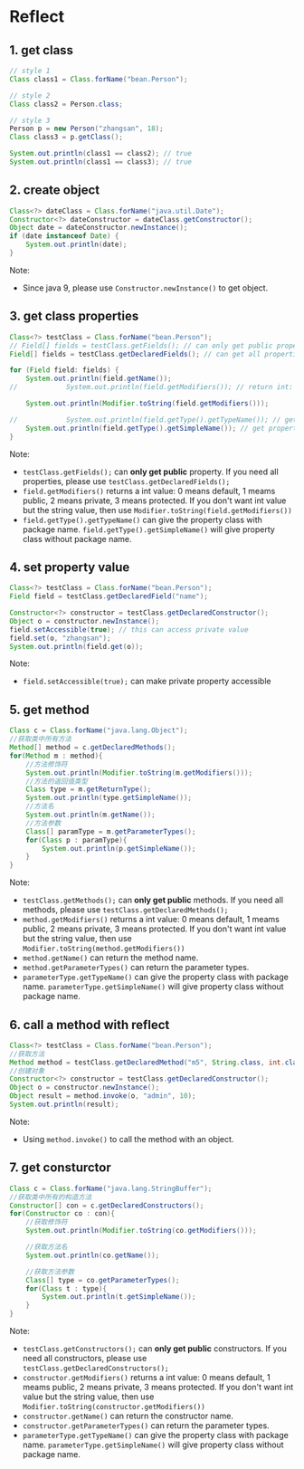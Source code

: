 # Reflect

## 1. get class

```java
// style 1
Class class1 = Class.forName("bean.Person");

// style 2
Class class2 = Person.class;

// style 3
Person p = new Person("zhangsan", 18);
Class class3 = p.getClass();

System.out.println(class1 == class2); // true
System.out.println(class1 == class3); // true
```

## 2. create object

```java
Class<?> dateClass = Class.forName("java.util.Date");
Constructor<?> dateConstructor = dateClass.getConstructor();
Object date = dateConstructor.newInstance();
if (date instanceof Date) {
    System.out.println(date);
}
```

Note:

-   Since java 9, please use `Constructor.newInstance()` to get object.

## 3. get class properties

```java
Class<?> testClass = Class.forName("bean.Person");
// Field[] fields = testClass.getFields(); // can only get public property
Field[] fields = testClass.getDeclaredFields(); // can get all properties

for (Field field: fields) {
    System.out.println(field.getName());
//            System.out.println(field.getModifiers()); // return int: 0. default 1. public 2. private 3. protected

    System.out.println(Modifier.toString(field.getModifiers()));

//            System.out.println(field.getType().getTypeName()); // get property class with package
    System.out.println(field.getType().getSimpleName()); // get property class without package
}
```

Note:

-   `testClass.getFields();` can **only get public** property. If you need all properties, please use `testClass.getDeclaredFields();`
-   `field.getModifiers()` returns a int value: 0 means default, 1 meams public, 2 means private, 3 means protected. If you don't want int value but the string value, then use `Modifier.toString(field.getModifiers())`
-   `field.getType().getTypeName()` can give the property class with package name. `field.getType().getSimpleName()` will give property class without package name.

## 4. set property value

```java
Class<?> testClass = Class.forName("bean.Person");
Field field = testClass.getDeclaredField("name");

Constructor<?> constructor = testClass.getDeclaredConstructor();
Object o = constructor.newInstance();
field.setAccessible(true); // this can access private value
field.set(o, "zhangsan");
System.out.println(field.get(o));
```

Note:

-   `field.setAccessible(true);` can make private property accessible

## 5. get method

```java
Class c = Class.forName("java.lang.Object");
//获取类中所有方法
Method[] method = c.getDeclaredMethods();
for(Method m : method){
    //方法修饰符
    System.out.println(Modifier.toString(m.getModifiers()));
    //方法的返回值类型
    Class type = m.getReturnType();
    System.out.println(type.getSimpleName());
    //方法名
    System.out.println(m.getName());
    //方法参数
    Class[] paramType = m.getParameterTypes();
    for(Class p : paramType){
        System.out.println(p.getSimpleName());
    }
}
```

Note:

-   `testClass.getMethods();` can **only get public** methods. If you need all methods, please use `testClass.getDeclaredMethods();`
-   `method.getModifiers()` returns a int value: 0 means default, 1 meams public, 2 means private, 3 means protected. If you don't want int value but the string value, then use `Modifier.toString(method.getModifiers())`
-   `method.getName()` can return the method name.
-   `method.getParameterTypes()` can return the parameter types.
-   `parameterType.getTypeName()` can give the property class with package name. `parameterType.getSimpleName()` will give property class without package name.

## 6. call a method with reflect

```java
Class<?> testClass = Class.forName("bean.Person");
//获取方法
Method method = testClass.getDeclaredMethod("m5", String.class, int.class);
//创建对象
Constructor<?> constructor = testClass.getDeclaredConstructor();
Object o = constructor.newInstance();
Object result = method.invoke(o, "admin", 10);
System.out.println(result);
```

Note:

-   Using `method.invoke()` to call the method with an object.

## 7. get consturctor

```java
Class c = Class.forName("java.lang.StringBuffer");
//获取类中所有的构造方法
Constructor[] con = c.getDeclaredConstructors();
for(Constructor co : con){
    //获取修饰符
    System.out.println(Modifier.toString(co.getModifiers()));

    //获取方法名
    System.out.println(co.getName());

    //获取方法参数
    Class[] type = co.getParameterTypes();
    for(Class t : type){
        System.out.println(t.getSimpleName());
    }
}
```

Note:

-   `testClass.getConstructors();` can **only get public** constructors. If you need all constructors, please use `testClass.getDeclaredConstructors();`
-   `constructor.getModifiers()` returns a int value: 0 means default, 1 meams public, 2 means private, 3 means protected. If you don't want int value but the string value, then use `Modifier.toString(constructor.getModifiers())`
-   `constructor.getName()` can return the constructor name.
-   `constructor.getParameterTypes()` can return the parameter types.
-   `parameterType.getTypeName()` can give the property class with package name. `parameterType.getSimpleName()` will give property class without package name.

